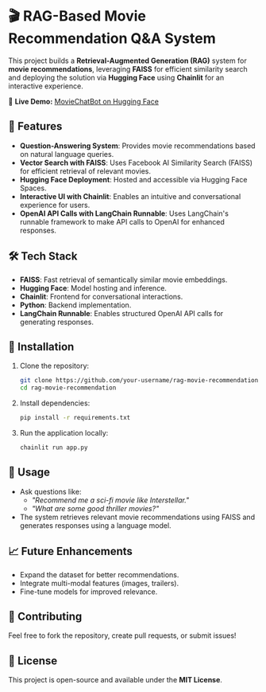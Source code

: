 # 🎬 RAG-Based Movie Recommendation Q&A System  

This project builds a **Retrieval-Augmented Generation (RAG)** system for **movie recommendations**, leveraging **FAISS** for efficient similarity search and deploying the solution via **Hugging Face** using **Chainlit** for an interactive experience.  

🔗 **Live Demo:** [MovieChatBot on Hugging Face](https://huggingface.co/spaces/chintansheth87/MovieChatBot)  

## 🚀 Features  

- **Question-Answering System**: Provides movie recommendations based on natural language queries.  
- **Vector Search with FAISS**: Uses Facebook AI Similarity Search (FAISS) for efficient retrieval of relevant movies.  
- **Hugging Face Deployment**: Hosted and accessible via Hugging Face Spaces.  
- **Interactive UI with Chainlit**: Enables an intuitive and conversational experience for users.  
- **OpenAI API Calls with LangChain Runnable**: Uses LangChain's runnable framework to make API calls to OpenAI for enhanced responses.  

## 🛠️ Tech Stack  

- **FAISS**: Fast retrieval of semantically similar movie embeddings.  
- **Hugging Face**: Model hosting and inference.  
- **Chainlit**: Frontend for conversational interactions.  
- **Python**: Backend implementation.  
- **LangChain Runnable**: Enables structured OpenAI API calls for generating responses.  

## 🔧 Installation  

1. Clone the repository:  
   ```bash
   git clone https://github.com/your-username/rag-movie-recommendation.git  
   cd rag-movie-recommendation  
   ```  
2. Install dependencies:  
   ```bash
   pip install -r requirements.txt  
   ```  
3. Run the application locally:  
   ```bash
   chainlit run app.py  
   ```  

## 📌 Usage  

- Ask questions like:  
  - *"Recommend me a sci-fi movie like Interstellar."*  
  - *"What are some good thriller movies?"*  
- The system retrieves relevant movie recommendations using FAISS and generates responses using a language model.  

## 📈 Future Enhancements  

- Expand the dataset for better recommendations.  
- Integrate multi-modal features (images, trailers).  
- Fine-tune models for improved relevance.  

## 🤝 Contributing  

Feel free to fork the repository, create pull requests, or submit issues!  

## 📜 License  

This project is open-source and available under the **MIT License**.  
